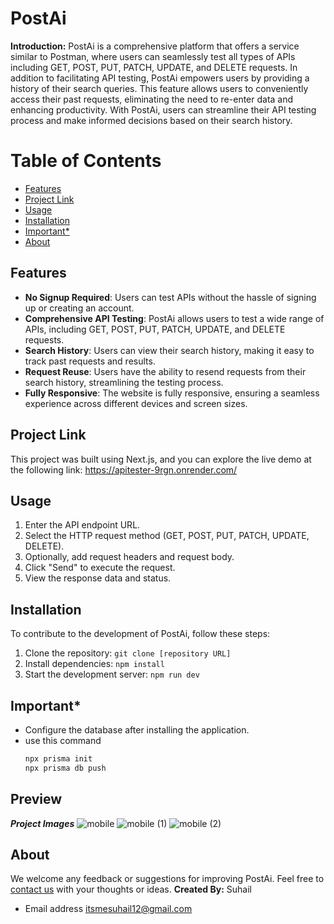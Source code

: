 # PostAi

**Introduction:**
PostAi is a comprehensive platform that offers a service similar to Postman, where users can seamlessly test all types of APIs including GET, POST, PUT, PATCH, UPDATE, and DELETE requests. In addition to facilitating API testing, PostAi empowers users by providing a history of their search queries. This feature allows users to conveniently access their past requests, eliminating the need to re-enter data and enhancing productivity. With PostAi, users can streamline their API testing process and make informed decisions based on their search history.

 # Table of Contents
- [Features](#features)
- [Project Link](#project-link)
- [Usage](#usage)
- [Installation](#installation)
- [Important*](#important)
- [About](#about)


## Features

- **No Signup Required**: Users can test APIs without the hassle of signing up or creating an account.
- **Comprehensive API Testing**: PostAi allows users to test a wide range of APIs, including GET, POST, PUT, PATCH, UPDATE, and DELETE requests.
- **Search History**: Users can view their search history, making it easy to track past requests and results.
- **Request Reuse**: Users have the ability to resend requests from their search history, streamlining the testing process.
- **Fully Responsive**: The website is fully responsive, ensuring a seamless experience across different devices and screen sizes.

## Project Link
This project was built using Next.js, and you can explore the live demo at the following link: https://apitester-9rgn.onrender.com/



## Usage

1. Enter the API endpoint URL.
2. Select the HTTP request method (GET, POST, PUT, PATCH, UPDATE, DELETE).
3. Optionally, add request headers and request body.
4. Click "Send" to execute the request.
5. View the response data and status.

## Installation

To contribute to the development of PostAi, follow these steps:

1. Clone the repository: `git clone [repository URL]`
2. Install dependencies: `npm install`
3. Start the development server: `npm run dev`


## Important*
- Configure the database after installing the application.
- use this command
    ```javascript
    npx prisma init
    npx prisma db push
    ```

## Preview
  ***Project Images***
![mobile](https://github.com/itsmeSuhail/PostAi_Project/assets/98868023/d054adb7-27a9-490b-b68e-06a390e8f111)
![mobile (1)](https://github.com/itsmeSuhail/PostAi_Project/assets/98868023/b239a132-df69-4758-9608-65cc2123b0b4)
![mobile (2)](https://github.com/itsmeSuhail/PostAi_Project/assets/98868023/ba21c92e-7a9a-463e-b628-401e7d81defc)



## About
We welcome any feedback or suggestions for improving PostAi. Feel free to [contact us](mailto:itsmesuhail12@gmail.com) with your thoughts or ideas.
**Created By:** Suhail
- Email address itsmesuhail12@gmail.com

